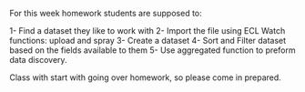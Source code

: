 For this week homework students are supposed to:

1- Find a dataset they like to work with
2- Import the file using ECL Watch functions: upload and spray
3- Create a dataset
4- Sort and Filter dataset based on the fields available to them
5- Use aggregated function to preform data discovery.

Class with start with going over homework, so please come in prepared.

